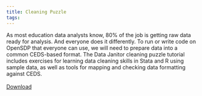 ```yaml
---
title: Cleaning Puzzle
tags:
---
```

As most education data analysts know, 80% of the job is getting raw data ready for analysis.  And everyone does it differently. To run or write code on OpenSDP that everyone can use, we will need to prepare data into a common CEDS-based format. The Data Janitor cleaning puzzle tutorial includes exercises for learning data cleaning skills in Stata and R using sample data, as well as tools for mapping and checking data formatting against CEDS.  
<br>
<span class="button-container">
  <a href="https://github.com/opensdp/data-janitor-stata/archive/master.zip" class="btn btn-default" role="button">
    <span class="glyphicon glyphicon-download"></span>
    Download
  </a>
</span>
